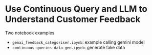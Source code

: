 # Use Continuous Query and LLM to Understand Customer Feedback
Two notebook examples
- `genai_feedback_categoriser.ipynb`: example calling gemini model
- `continuous-queries-data-gen.ipynb`: generate fake data
